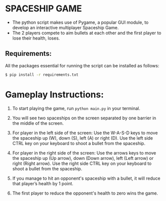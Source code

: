 # SPACESHIP GAME

- The python script makes use of Pygame, a popular GUI module, to develop an interactive multiplayer Spaceship Game.
- The 2 players compete to aim bullets at each other and the first player to lose their health, loses.

## Requirements:

All the packages essential for running the script can be installed as follows:

``` sh
$ pip install -r requirements.txt
```

# Gameplay Instructions:
1. To start playing the game, run `python main.py` in your terminal.

2. You will see two spaceships on the screen separated by one barrier in the middle  of the screen.

3. For player in the left side of the screen: 
    Use the W-A-S-D keys to move the spaceship up (W), down (S), left (A) or right (D).
    Use the left side CTRL key on your keyboard to shoot a bullet from the spaceship.

4. For player in the right side of the screen:
    Use the arrows keys to move the spaceship up (Up arrow), down (Down arrow), left  (Left arrow) or right (Right arrow).
    Use the right side CTRL key on your keyboard  to shoot a bullet from the spaceship.

5. If you manage to hit an opponent's spaceship with a bullet, it will reduce that player’s health by 1 point.

6. The first player to reduce the opponent's health to zero wins the game.
